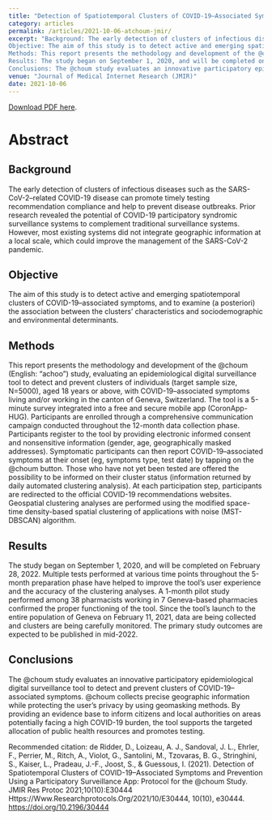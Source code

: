 ```yaml
---
title: "Detection of Spatiotemporal Clusters of COVID-19–Associated Symptoms and Prevention Using a Participatory Surveillance App: Protocol for the @choum Study"
category: articles
permalink: /articles/2021-10-06-atchoum-jmir/
excerpt: "Background: The early detection of clusters of infectious diseases such as the SARS-CoV-2–related COVID-19 disease can promote timely testing recommendation compliance and help to prevent disease outbreaks. Prior research revealed the potential of COVID-19 participatory syndromic surveillance systems to complement traditional surveillance systems. However, most existing systems did not integrate geographic information at a local scale, which could improve the management of the SARS-CoV-2 pandemic.
Objective: The aim of this study is to detect active and emerging spatiotemporal clusters of COVID-19–associated symptoms, and to examine (a posteriori) the association between the clusters’ characteristics and sociodemographic and environmental determinants.
Methods: This report presents the methodology and development of the @choum (English: “achoo”) study, evaluating an epidemiological digital surveillance tool to detect and prevent clusters of individuals (target sample size, N=5000), aged 18 years or above, with COVID-19–associated symptoms living and/or working in the canton of Geneva, Switzerland. The tool is a 5-minute survey integrated into a free and secure mobile app (CoronApp-HUG). Participants are enrolled through a comprehensive communication campaign conducted throughout the 12-month data collection phase. Participants register to the tool by providing electronic informed consent and nonsensitive information (gender, age, geographically masked addresses). Symptomatic participants can then report COVID-19–associated symptoms at their onset (eg, symptoms type, test date) by tapping on the @choum button. Those who have not yet been tested are offered the possibility to be informed on their cluster status (information returned by daily automated clustering analysis). At each participation step, participants are redirected to the official COVID-19 recommendations websites. Geospatial clustering analyses are performed using the modified space-time density-based spatial clustering of applications with noise (MST-DBSCAN) algorithm.
Results: The study began on September 1, 2020, and will be completed on February 28, 2022. Multiple tests performed at various time points throughout the 5-month preparation phase have helped to improve the tool’s user experience and the accuracy of the clustering analyses. A 1-month pilot study performed among 38 pharmacists working in 7 Geneva-based pharmacies confirmed the proper functioning of the tool. Since the tool’s launch to the entire population of Geneva on February 11, 2021, data are being collected and clusters are being carefully monitored. The primary study outcomes are expected to be published in mid-2022.
Conclusions: The @choum study evaluates an innovative participatory epidemiological digital surveillance tool to detect and prevent clusters of COVID-19–associated symptoms. @choum collects precise geographic information while protecting the user’s privacy by using geomasking methods. By providing an evidence base to inform citizens and local authorities on areas potentially facing a high COVID-19 burden, the tool supports the targeted allocation of public health resources and promotes testing."
venue: "Journal of Medical Internet Research (JMIR)"
date: 2021-10-06
---
```


<a href="https://stuartgeiger.com/papers/maintaining-scaling-foss-cscw2021.pdf">Download PDF here</a>.

# Abstract
## Background
The early detection of clusters of infectious diseases such as the SARS-CoV-2–related COVID-19 disease can promote timely testing recommendation compliance and help to prevent disease outbreaks. Prior research revealed the potential of COVID-19 participatory syndromic surveillance systems to complement traditional surveillance systems. However, most existing systems did not integrate geographic information at a local scale, which could improve the management of the SARS-CoV-2 pandemic.

## Objective
The aim of this study is to detect active and emerging spatiotemporal clusters of COVID-19–associated symptoms, and to examine (a posteriori) the association between the clusters’ characteristics and sociodemographic and environmental determinants.

## Methods
This report presents the methodology and development of the @choum (English: “achoo”) study, evaluating an epidemiological digital surveillance tool to detect and prevent clusters of individuals (target sample size, N=5000), aged 18 years or above, with COVID-19–associated symptoms living and/or working in the canton of Geneva, Switzerland. The tool is a 5-minute survey integrated into a free and secure mobile app (CoronApp-HUG). Participants are enrolled through a comprehensive communication campaign conducted throughout the 12-month data collection phase. Participants register to the tool by providing electronic informed consent and nonsensitive information (gender, age, geographically masked addresses). Symptomatic participants can then report COVID-19–associated symptoms at their onset (eg, symptoms type, test date) by tapping on the @choum button. Those who have not yet been tested are offered the possibility to be informed on their cluster status (information returned by daily automated clustering analysis). At each participation step, participants are redirected to the official COVID-19 recommendations websites. Geospatial clustering analyses are performed using the modified space-time density-based spatial clustering of applications with noise (MST-DBSCAN) algorithm.

## Results
The study began on September 1, 2020, and will be completed on February 28, 2022. Multiple tests performed at various time points throughout the 5-month preparation phase have helped to improve the tool’s user experience and the accuracy of the clustering analyses. A 1-month pilot study performed among 38 pharmacists working in 7 Geneva-based pharmacies confirmed the proper functioning of the tool. Since the tool’s launch to the entire population of Geneva on February 11, 2021, data are being collected and clusters are being carefully monitored. The primary study outcomes are expected to be published in mid-2022.

## Conclusions
The @choum study evaluates an innovative participatory epidemiological digital surveillance tool to detect and prevent clusters of COVID-19–associated symptoms. @choum collects precise geographic information while protecting the user’s privacy by using geomasking methods. By providing an evidence base to inform citizens and local authorities on areas potentially facing a high COVID-19 burden, the tool supports the targeted allocation of public health resources and promotes testing.

Recommended citation: de Ridder, D., Loizeau, A. J., Sandoval, J. L., Ehrler, F., Perrier, M., Ritch, A., Violot, G., Santolini, M., Tzovaras, B. G., Stringhini, S., Kaiser, L., Pradeau, J.-F., Joost, S., & Guessous, I. (2021). Detection of Spatiotemporal Clusters of COVID-19–Associated Symptoms and Prevention Using a Participatory Surveillance App: Protocol for the @choum Study. JMIR Res Protoc 2021;10(10):E30444 Https://Www.Researchprotocols.Org/2021/10/E30444, 10(10), e30444. https://doi.org/10.2196/30444
